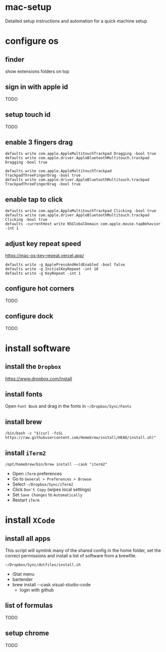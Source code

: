 # mac-setup
Detailed setup instructions and automation for a quick machine setup

# configure os

## finder

show extensions
folders on top

## sign in with apple id

TODO

## setup touch id

TODO

## enable 3 fingers drag

```
defaults write com.apple.AppleMultitouchTrackpad Dragging -bool true
defaults write com.apple.driver.AppleBluetoothMultitouch.trackpad Dragging -bool true
```
```
defaults write com.apple.AppleMultitouchTrackpad TrackpadThreeFingerDrag -bool true
defaults write com.apple.driver.AppleBluetoothMultitouch.trackpad TrackpadThreeFingerDrag -bool true
```

## enable tap to click

```
defaults write com.apple.AppleMultitouchTrackpad Clicking -bool true
defaults write com.apple.driver.AppleBluetoothMultitouch.trackpad Clicking -bool true
defaults -currentHost write NSGlobalDomain com.apple.mouse.tapBehavior -int 1
```

## adjust key repeat speed

https://mac-os-key-repeat.vercel.app/

```
defaults write -g ApplePressAndHoldEnabled -bool false
defaults write -g InitialKeyRepeat -int 10
defaults write -g KeyRepeat -int 1
```

## configure hot corners

TODO

## configure dock

TODO

# install software

## install the `Dropbox`

https://www.dropbox.com/install

## install fonts

Open `Font Book` and drag in the fonts in `~/Dropbox/Sync/Fonts`

## install brew

```
/bin/bash -c "$(curl -fsSL https://raw.githubusercontent.com/Homebrew/install/HEAD/install.sh)"
```

## install `iTerm2`

```
/opt/homebrew/bin/brew install --cask "iterm2"
```

* Open `iTerm` preferences
* Go to `General > Preferences > Browse`
* Select `~/Dropbox/Sync/iTerm2`
* Click `Don't Copy` (wipes local settings)
* Set `Save Changes` to `Automatically`
* Restart `iTerm`

# install `XCode`



## install all apps

This script will symlink many of the shared config in the home folder, set the correct permissions and install a list of software from a brewfile.

```
~/Dropbox/Sync/dotfiles/install.sh
```

* iStat menu
* bartender
* brew install --cask visual-studio-code
  * login with github

## list of formulas

TODO

## setup chrome

TODO
